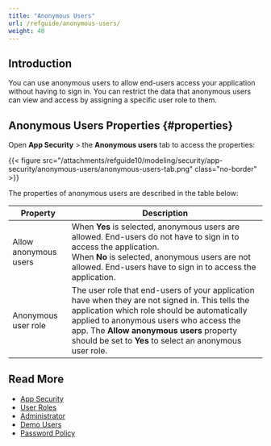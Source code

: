 ```yaml
---
title: "Anonymous Users"
url: /refguide/anonymous-users/
weight: 40
---
```


## Introduction

You can use anonymous users to allow end-users access your application without having to sign in. You can restrict the data that anonymous users can view and access by assigning a specific user role to them. 

## Anonymous Users Properties {#properties}

Open **App Security** > the **Anonymous users** tab to access the properties:

{{< figure src="/attachments/refguide10/modeling/security/app-security/anonymous-users/anonymous-users-tab.png" class="no-border" >}}

The properties of anonymous users are described in the table below:

| Property              | Description                                                  |
| --------------------- | ------------------------------------------------------------ |
| Allow anonymous users | When **Yes** is selected, anonymous users are allowed. End-users do not have to sign in to access the application. <br />When **No** is selected, anonymous users are not allowed. End-users have to sign in to access the application. |
| Anonymous user role   | The user role that end-users of your application have when they are not signed in. This tells the application which role should be automatically applied to anonymous users who access the app. The **Allow anonymous users** property should be set to **Yes** to select an anonymous user role. |

## Read More

* [App Security](/refguide/app-security/)
* [User Roles](/refguide/user-roles/)
* [Administrator](/refguide/administrator/)
* [Demo Users](/refguide/demo-users/)
* [Password Policy](/refguide/password-policy/)
